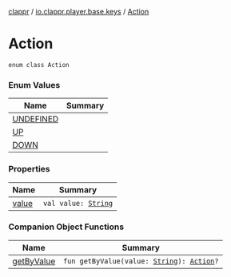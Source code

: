 [clappr](../../index.md) / [io.clappr.player.base.keys](../index.md) / [Action](./index.md)

# Action

`enum class Action`

### Enum Values

| Name | Summary |
|---|---|
| [UNDEFINED](-u-n-d-e-f-i-n-e-d.md) |  |
| [UP](-u-p.md) |  |
| [DOWN](-d-o-w-n.md) |  |

### Properties

| Name | Summary |
|---|---|
| [value](value.md) | `val value: `[`String`](https://kotlinlang.org/api/latest/jvm/stdlib/kotlin/-string/index.html) |

### Companion Object Functions

| Name | Summary |
|---|---|
| [getByValue](get-by-value.md) | `fun getByValue(value: `[`String`](https://kotlinlang.org/api/latest/jvm/stdlib/kotlin/-string/index.html)`): `[`Action`](./index.md)`?` |
